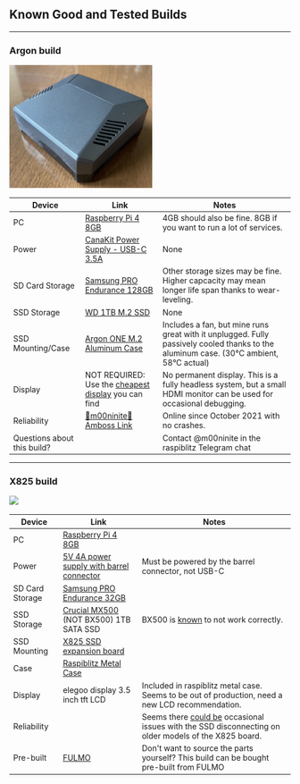 
## Known Good and Tested Builds
___
### Argon build
![Argon Pi](pictures/argon_pi.png)

| Device                                   | Link                                               | Notes               |
| ---------------------------------------- | -------------------------------------------------- | ------------------- |
| PC | [Raspberry Pi 4 8GB](https://www.amazon.com/Raspberry-Pi-Computer-Suitable-Workstation/dp/B0899VXM8F/) | 4GB should also be fine. 8GB if you want to run a lot of services. 
| Power | [CanaKit Power Supply - USB-C 3.5A](https://www.amazon.com/gp/product/B07TYQRXTK)                                       | None |
| SD Card Storage | [Samsung PRO Endurance 128GB](https://www.amazon.com/gp/product/B07B984HJ5)| Other storage sizes may be fine. Higher capcacity may mean longer life span thanks to wear-leveling.
| SSD Storage | [WD 1TB M.2 SSD](https://www.amazon.com/Blue-NAND-1TB-SSD-WDS100T2B0B/dp/B073SB2MXT)         | None |
| SSD Mounting/Case | [Argon ONE M.2 Aluminum Case](https://www.amazon.com/gp/product/B08MJ3CSW7)         | Includes a fan, but mine runs great with it unplugged. Fully passively cooled thanks to the aluminum case. (30°C ambient, 58°C actual)
| Display | NOT REQUIRED: Use the [cheapest display](https://www.amazon.com/s?k=Portable+HDMI+Monitor+7+Inch) you can find | No permanent display. This is a fully headless system, but a small HDMI monitor can be used for occasional debugging.
| Reliability | [🌛m00ninite🌛 Amboss Link](https://amboss.space/node/02c3ffc714b9ea194ec3f4fb46fa08bb0da1430584a60fb2177877fc7434af9b14)   | Online since October 2021 with no crashes. 
| Questions about this build? | | Contact @m00ninite in the raspiblitz Telegram chat 

___
### X825 build
<img src="pictures/metalcase.png" width="256" />

| Device                                   | Link                                               | Notes               |
| ---------------------------------------- | -------------------------------------------------- | ------------------- |
| PC | [Raspberry Pi 4 8GB](https://www.amazon.com/Raspberry-Pi-Computer-Suitable-Workstation/dp/B0899VXM8F/)|
| Power | [5V 4A power supply with barrel connector](https://shop.pimoroni.com/products/raspberry-pi-build-hat-power-supply?variant=39484963553363) | Must be powered by the barrel connector, not USB-C
| SD Card Storage | [Samsung PRO Endurance 32GB](https://www.amazon.com/gp/product/B07B984HJ5) 
| SSD Storage | [Crucial MX500](https://www.amazon.com/Crucial-MX500-NAND-SATA-Internal/dp/B078211KBB/) (NOT BX500) 1TB SATA SSD | BX500 is [known](https://github.com/rootzoll/raspiblitz/issues/2599) to not work correctly.
| SSD Mounting | [X825 SSD expansion board](https://www.amazon.com/GeeekPi-Raspberry-Storage-Expansion-USB3-0/dp/B086GST5K6) |
| Case | [Raspiblitz Metal Case](https://shop.fulmo.org/product/raspiblitz-metal-case-case-only/)  | 
| Display | elegoo display 3.5 inch tft LCD | Included in raspiblitz metal case. Seems to be out of production, need a new LCD recommendation.
| Reliability | |  Seems there [could be](https://github.com/rootzoll/raspiblitz/issues/3138) occasional issues with the SSD disconnecting on older models of the X825 board.|
| Pre-built | [FULMO](https://shop.fulmo.org/product/raspiblitz-1-8-metalcase-edition/) | Don't want to source the parts yourself? This build can be bought pre-built from FULMO  

